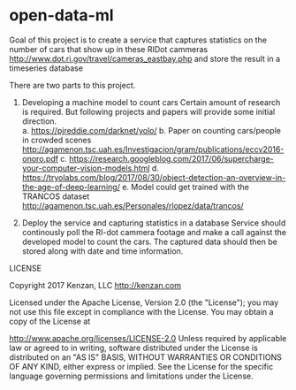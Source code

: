 # open-data-ml

Goal of this project is to create a service that captures statistics on the number of cars that show up in
these RIDot cammeras  http://www.dot.ri.gov/travel/cameras_eastbay.php and store the result in a timeseries database

There are two parts to this project. 

1. Developing a machine model to count cars
Certain amount of research is required. But following projects and papers will provide some initial direction.  
 a. https://pjreddie.com/darknet/yolo/
 b. Paper on counting cars/people in crowded scenes http://agamenon.tsc.uah.es/Investigacion/gram/publications/eccv2016-onoro.pdf
 c. https://research.googleblog.com/2017/06/supercharge-your-computer-vision-models.html
 d. https://tryolabs.com/blog/2017/08/30/object-detection-an-overview-in-the-age-of-deep-learning/
 e. Model could get trained with the TRANCOS dataset http://agamenon.tsc.uah.es/Personales/rlopez/data/trancos/

2. Deploy the service and capturing statistics in a database
Service should continously poll the RI-dot cammera footage and make a call against the developed model to count the cars. 
The captured data should then be stored along with date and time information. 


LICENSE

Copyright 2017 Kenzan, LLC http://kenzan.com

Licensed under the Apache License, Version 2.0 (the "License"); you may not use this file except in compliance with the License. You may obtain a copy of the License at

http://www.apache.org/licenses/LICENSE-2.0
Unless required by applicable law or agreed to in writing, software distributed under the License is distributed on an "AS IS" BASIS, WITHOUT WARRANTIES OR CONDITIONS OF ANY KIND, either express or implied. See the License for the specific language governing permissions and limitations under the License.

